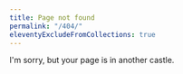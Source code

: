 ```yaml
---
title: Page not found
permalink: "/404/"
eleventyExcludeFromCollections: true
---
```


I'm sorry, but your page is in another castle.
